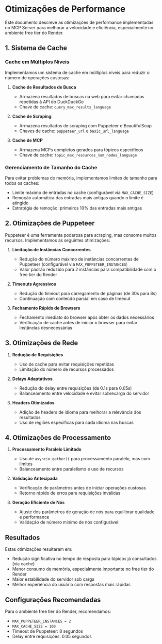# Otimizações de Performance

Este documento descreve as otimizações de performance implementadas no MCP Server para melhorar a velocidade e eficiência, especialmente no ambiente free tier do Render.

## 1. Sistema de Cache

### Cache em Múltiplos Níveis

Implementamos um sistema de cache em múltiplos níveis para reduzir o número de operações custosas:

1. **Cache de Resultados de Busca**
   - Armazena resultados de buscas na web para evitar chamadas repetidas à API do DuckDuckGo
   - Chave de cache: `query_max_results_language`

2. **Cache de Scraping**
   - Armazena resultados de scraping com Puppeteer e BeautifulSoup
   - Chaves de cache: `puppeteer_url` e `basic_url_language`

3. **Cache de MCP**
   - Armazena MCPs completos gerados para tópicos específicos
   - Chave de cache: `topic_max_resources_num_nodes_language`

### Gerenciamento de Tamanho do Cache

Para evitar problemas de memória, implementamos limites de tamanho para todos os caches:

- Limite máximo de entradas no cache (configurável via `MAX_CACHE_SIZE`)
- Remoção automática das entradas mais antigas quando o limite é atingido
- Estratégia de remoção: primeiros 10% das entradas mais antigas

## 2. Otimizações de Puppeteer

Puppeteer é uma ferramenta poderosa para scraping, mas consome muitos recursos. Implementamos as seguintes otimizações:

1. **Limitação de Instâncias Concorrentes**
   - Redução do número máximo de instâncias concorrentes de Puppeteer (configurável via `MAX_PUPPETEER_INSTANCES`)
   - Valor padrão reduzido para 2 instâncias para compatibilidade com o free tier do Render

2. **Timeouts Agressivos**
   - Redução do timeout para carregamento de páginas (de 30s para 8s)
   - Continuação com conteúdo parcial em caso de timeout

3. **Fechamento Rápido de Browsers**
   - Fechamento imediato do browser após obter os dados necessários
   - Verificação de cache antes de iniciar o browser para evitar instâncias desnecessárias

## 3. Otimizações de Rede

1. **Redução de Requisições**
   - Uso de cache para evitar requisições repetidas
   - Limitação do número de recursos processados

2. **Delays Adaptativos**
   - Redução do delay entre requisições (de 0.1s para 0.05s)
   - Balanceamento entre velocidade e evitar sobrecarga do servidor

3. **Headers Otimizados**
   - Adição de headers de idioma para melhorar a relevância dos resultados
   - Uso de regiões específicas para cada idioma nas buscas

## 4. Otimizações de Processamento

1. **Processamento Paralelo Limitado**
   - Uso de `asyncio.gather()` para processamento paralelo, mas com limites
   - Balanceamento entre paralelismo e uso de recursos

2. **Validação Antecipada**
   - Verificação de parâmetros antes de iniciar operações custosas
   - Retorno rápido de erros para requisições inválidas

3. **Geração Eficiente de Nós**
   - Ajuste dos parâmetros de geração de nós para equilibrar qualidade e performance
   - Validação de número mínimo de nós configurável

## Resultados

Estas otimizações resultaram em:

- Redução significativa no tempo de resposta para tópicos já consultados (via cache)
- Menor consumo de memória, especialmente importante no free tier do Render
- Maior estabilidade do servidor sob carga
- Melhor experiência do usuário com respostas mais rápidas

## Configurações Recomendadas

Para o ambiente free tier do Render, recomendamos:

- `MAX_PUPPETEER_INSTANCES = 2`
- `MAX_CACHE_SIZE = 100`
- Timeout de Puppeteer: 8 segundos
- Delay entre requisições: 0.05 segundos
